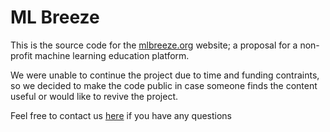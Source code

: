 # ML Breeze

This is the source code for the [mlbreeze.org](https://mlbreeze.org) website; a proposal for a non-profit machine learning education platform. 

We were unable to continue the project due to 
time and funding contraints, so we decided to make the code public in case someone finds the content useful or would like to revive the project. 

Feel free to contact us [here](https://mlbreeze.org/contact) if you have any questions
